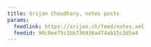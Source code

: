 ```yaml
---
title: Srijan Choudhary, notes posts
params:
  feedlink: https://srijan.ch/feed/notes.xml
  feedid: 90c9ee75c1bb736936a474ab15c3d5a4
---
```

